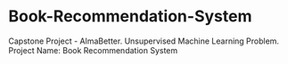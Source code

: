 # Book-Recommendation-System
Capstone Project - AlmaBetter. Unsupervised Machine Learning Problem. Project Name: Book Recommendation System
